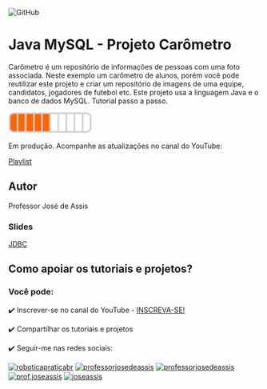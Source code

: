 ![GitHub](https://img.shields.io/github/license/professorjosedeassis/carometro)
# Java MySQL - Projeto Carômetro
Carômetro é um repositório de informações de pessoas com uma foto associada. Neste exemplo um carômetro de alunos, porém você pode reutilizar este projeto e criar um repositório de imagens de uma equipe, candidatos, jogadores de futebol etc.
Este projeto usa a linguagem Java e o banco de dados MySQL. 
Tutorial passo a passo.

![bar progress](https://github.com/professorjosedeassis/node/blob/main/img/bar.png)

Em produção. Acompanhe as atualizações no canal do YouTube:

[Playlist](https://www.youtube.com/playlist?list=PLbEOwbQR9lqz6tSoH51QAEzpo1VsXgvIv)

## Autor
Professor José de Assis
### Slides
[JDBC](https://professorjosedeassis.github.io/infox/)
## Como apoiar os tutoriais e projetos?
### Você pode:
:heavy_check_mark: Inscrever-se no canal do YouTube - [INSCREVA-SE!](https://www.youtube.com/c/RoboticapraticaBr/?sub_confirmation=1)

:heavy_check_mark: Compartilhar os tutoriais e projetos

:heavy_check_mark: Seguir-me nas redes sociais:
<p align="left">
<a href="https://www.youtube.com/c/roboticapraticabr" target="blank"><img align="center" src="https://raw.githubusercontent.com/rahuldkjain/github-profile-readme-generator/master/src/images/icons/Social/youtube.svg" alt="roboticapraticabr" height="30" width="40" /></a>
<a href="https://linkedin.com/in/professorjosedeassis" target="blank"><img align="center" src="https://raw.githubusercontent.com/rahuldkjain/github-profile-readme-generator/master/src/images/icons/Social/linked-in-alt.svg" alt="professorjosedeassis" height="30" width="40" /></a>
<a href="https://fb.com/professorjosedeassis" target="blank"><img align="center" src="https://raw.githubusercontent.com/rahuldkjain/github-profile-readme-generator/master/src/images/icons/Social/facebook.svg" alt="professorjosedeassis" height="30" width="40" /></a>
<a href="https://instagram.com/prof.joseassis" target="blank"><img align="center" src="https://raw.githubusercontent.com/rahuldkjain/github-profile-readme-generator/master/src/images/icons/Social/instagram.svg" alt="prof.joseassis" height="30" width="40" /></a>
<a href="https://twitter.com/joseassis" target="blank"><img align="center" src="https://raw.githubusercontent.com/rahuldkjain/github-profile-readme-generator/master/src/images/icons/Social/twitter.svg" alt="joseassis" height="30" width="40" /></a>
</p>
